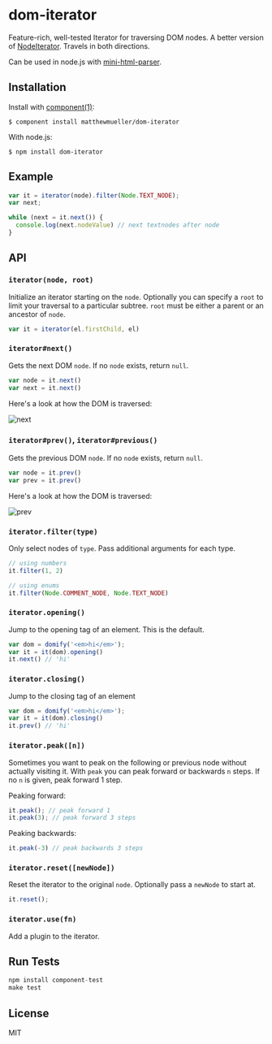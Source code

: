 
# dom-iterator

  Feature-rich, well-tested Iterator for traversing DOM nodes. A better version of [NodeIterator](https://developer.mozilla.org/en-US/docs/Web/API/NodeIterator). Travels in both directions.

  Can be used in node.js with [mini-html-parser](http://github.com/matthewmueller/mini-html-parser).

## Installation

  Install with [component(1)](http://component.io):

    $ component install matthewmueller/dom-iterator

  With node.js:

    $ npm install dom-iterator

## Example

```js
var it = iterator(node).filter(Node.TEXT_NODE);
var next;

while (next = it.next()) {
  console.log(next.nodeValue) // next textnodes after node
}
```

## API

### `iterator(node, root)`

Initialize an iterator starting on the `node`. Optionally you can
specify a `root` to limit your traversal to a particular subtree.
`root` must be either a parent or an ancestor of `node`.

```js
var it = iterator(el.firstChild, el)
```

### `iterator#next()`

Gets the next DOM `node`. If no `node` exists, return `null`.

```js
var node = it.next()
var next = it.next()
```

Here's a look at how the DOM is traversed:

![next](https://i.cloudup.com/kl80e5axNP.png)

### `iterator#prev()`, `iterator#previous()`

Gets the previous DOM `node`. If no `node` exists, return `null`.

```js
var node = it.prev()
var prev = it.prev()
```

Here's a look at how the DOM is traversed:

![prev](https://i.cloudup.com/EkaCyvdwvF.png)

### `iterator.filter(type)`

Only select nodes of `type`. Pass additional arguments for each type.

```js
// using numbers
it.filter(1, 2)

// using enums
it.filter(Node.COMMENT_NODE, Node.TEXT_NODE)
```

### `iterator.opening()`

Jump to the opening tag of an element. This is the default.

```js
var dom = domify('<em>hi</em>');
var it = it(dom).opening()
it.next() // 'hi'
```

### `iterator.closing()`

Jump to the closing tag of an element

```js
var dom = domify('<em>hi</em>');
var it = it(dom).closing()
it.prev() // 'hi'
```

### `iterator.peak([n])`

Sometimes you want to peak on the following or previous node without actually visiting it. With `peak` you can peak forward or backwards `n` steps. If no `n` is given, peak forward 1 step.

Peaking forward:

```js
it.peak(); // peak forward 1
it.peak(3); // peak forward 3 steps
```

Peaking backwards:

```js
it.peak(-3) // peak backwards 3 steps
```

### `iterator.reset([newNode])`

Reset the iterator to the original `node`. Optionally pass a `newNode` to start at.

```js
it.reset();
```

### `iterator.use(fn)`

Add a plugin to the iterator.

## Run Tests

```js
npm install component-test
make test
```

## License

  MIT
